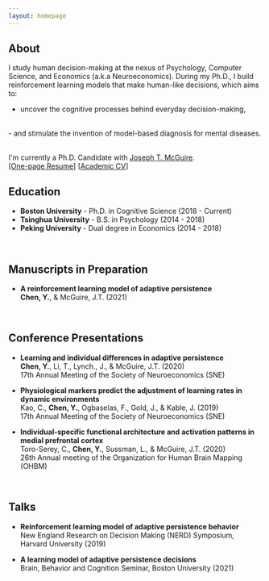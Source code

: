 ```yaml
---
layout: homepage
---
```


## About

I study human decision-making at the nexus of Psychology, Computer Science, and Economics (a.k.a Neuroeconomics). During my Ph.D., I build reinforcement learning models that make human-like decisions, which aims to:
<br>
- uncover the cognitive processes behind everyday decision-making,
<br>
- and stimulate the invention of model-based diagnosis for mental diseases. 
<br>
<br>

I'm currently a Ph.D. Candidate with [Joseph T. McGuire](https://sites.bu.edu/cdlab/lab-director/). 
<br>
[[One-page Resume](./assets/Resume/Resume_YixinChen.pdf)] [[Academic CV](./assets/CV/CV_YixinChen.pdf)] 


## Education
- **Boston University** - Ph.D. in Cognitive Science (2018 - Current)
- **Tsinghua University** - B.S. in Psychology  (2014 - 2018)
- **Peking University** - Dual degree in Economics (2014 - 2018)
<br>


## Manuscripts in Preparation

- **A reinforcement learning model of adaptive persistence**
  <br>
  **Chen, Y.**, & McGuire, J.T. (2021)
  <br> 
<br>


## Conference Presentations

- **Learning and individual differences in adaptive persistence**
  <br>
  **Chen, Y.**, Li, T., Lynch., J., & McGuire, J.T. (2020)
  <br>
  17th Annual Meeting of the Society of Neuroeconomics (SNE)

- **Physiological markers predict the adjustment of learning rates in dynamic environments**
  <br>
  Kao, C., **Chen, Y.**, Ogbaselas, F., Gold, J., & Kable, J. (2019)
  <br>
  17th Annual Meeting of the Society of Neuroeconomics (SNE)

- **Individual-specific functional architecture and activation patterns in medial prefrontal cortex**
  <br>
  Toro-Serey, C., **Chen, Y.**, Sussman, L., & McGuire, J.T. (2020)
  <br>
  26th Annual meeting of the Organization for Human Brain Mapping (OHBM)
<br>


## Talks

- **Reinforcement learning model of adaptive persistence behavior**
  <br>
  New England Research on Decision Making (NERD) Symposium, Harvard University (2019)

- **A learning model of adaptive persistence decisions**
  <br>
  Brain, Behavior and Cognition Seminar, Boston University (2021)

<br>


